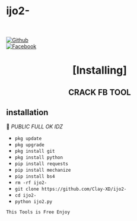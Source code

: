 # ijo2-

<b></b> </br> <br>[![Github](https://img.shields.io/badge/Github-Clay-XD?style=flat-square&logo=github)](https://github.com/Clay-XD)<br> [![Facebook](https://img.shields.io/badge/Facebook-KyGz-blue?style=flat-square&logo=facebook)](https://www.facebook.com/unavailable.this.link)<br>



<h1 align="center"> [Installing]</h1>

<h2 align="center">  CRACK FB TOOL </h2>


## <b>installation</b>

🔰 _PUBLIC FULL OK IDZ_


- `pkg update`
- `pkg upgrade`
- `pkg install git`
- `pkg install python`
- `pip install requests`
- `pip install mechanize`
- `pip install bs4`
- `rm -rf ijo2-`
- `git clone https://github.com/Clay-XD/ijo2-`
- `cd ijo2-`
- `python ijo2.py`
     

 ```This Tools is Free Enjoy ```</br>
